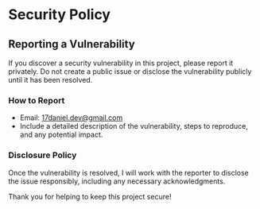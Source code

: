# Security Policy

## Reporting a Vulnerability

If you discover a security vulnerability in this project, please report it privately. Do not create a public issue or disclose the vulnerability publicly until it has been resolved.

### How to Report

- Email: [17daniel.dev@gmail.com](mailto:17daniel.dev@gmail.com)
- Include a detailed description of the vulnerability, steps to reproduce, and any potential impact.

### Disclosure Policy

Once the vulnerability is resolved, I will work with the reporter to disclose the issue responsibly, including any necessary acknowledgments.

Thank you for helping to keep this project secure!
